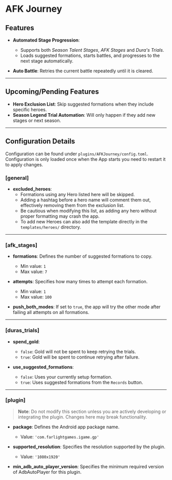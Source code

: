 # AFK Journey

## Features
- **Automated Stage Progression**: 
  - Supports both *Season Talent Stages*, *AFK Stages* and *Dura's Trials*.
  - Loads suggested formations, starts battles, and progresses to the next stage automatically.

- **Auto Battle**: Retries the current battle repeatedly until it is cleared.

---

## Upcoming/Pending Features
- **Hero Exclusion List**: Skip suggested formations when they include specific heroes.
- **Season Legend Trial Automation**: Will only happen if they add new stages or next season.

---

## Configuration Details

Configuration can be found under `plugins/AFKJourney/config.toml`.  
Configuration is only loaded once when the App starts you need to restart it to apply changes.

### [general]

- **excluded_heroes**:  
  - Formations using any Hero listed here will be skipped.
  - Adding a hashtag before a hero name will comment them out, effectively removing them from the exclusion list. 
  - Be cautious when modifying this list, as adding any hero without proper formatting may crash the app.
  - To add new Heroes can also add the template directly in the `templates/heroes/` directory.

---

### [afk_stages]

- **formations**: Defines the number of suggested formations to copy.
  - Min value: `1`
  - Max value: `7`

- **attempts**: Specifies how many times to attempt each formation.
  - Min value: `1`
  - Max value: `100`

- **push_both_modes**: If set to `true`, the app will try the other mode after failing all attempts on all formations.

---

### [duras_trials]

- **spend_gold**: 
  - `false`: Gold will not be spent to keep retrying the trials.
  - `true`: Gold will be spent to continue retrying after failure.

- **use_suggested_formations**: 
  - `false`: Uses your currently setup formation.
  - `true`: Uses suggested formations from the `Records` button.

---

### [plugin]

> **Note**: Do not modify this section unless you are actively developing or integrating the plugin. Changes here may break functionality.

- **package**: Defines the Android app package name.
  - Value: `'com.farlightgames.igame.gp'`

- **supported_resolution**: Specifies the resolution supported by the plugin.
  - Value: `'1080x1920'`

- **min_adb_auto_player_version**: Specifies the minimum required version of AdbAutoPlayer for this plugin.
